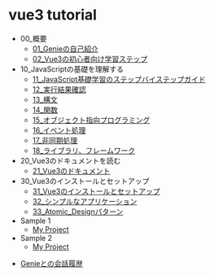 # vue3 tutorial

- 00_概要
  * [01_Genieの自己紹介](00_概要/01_Genieの自己紹介.md)
  * [02_Vue3の初心者向け学習ステップ](00_概要/02_Vue3の初心者向け学習ステップ.md)
- 10_JavaScriptの基礎を理解する
  * [11_JavaScript基礎学習のステップバイステップガイド](10_JavaScriptの基礎を理解する/11_JavaScript基礎学習のステップバイステップガイド.md)
  * [12_実行結果確認](10_JavaScriptの基礎を理解する/12_実行結果確認.md)
  * [13_構文](10_JavaScriptの基礎を理解する/13_構文.md)
  * [14_関数](10_JavaScriptの基礎を理解する/14_関数.md)
  * [15_オブジェクト指向プログラミング](10_JavaScriptの基礎を理解する/15_オブジェクト指向プログラミング.md)
  * [16_イベント処理](10_JavaScriptの基礎を理解する/16_イベント処理.md)
  * [17_非同期処理](10_JavaScriptの基礎を理解する/17_非同期処理.md)
  * [18_ライブラリ、フレームワーク](10_JavaScriptの基礎を理解する/18_ライブラリ、フレームワーク.md)
- 20_Vue3のドキュメントを読む
  * [21_Vue3のドキュメント](20_Vue3のドキュメントを読む/21_Vue3のドキュメント.md)
- 30_Vue3のインストールとセットアップ
  * [31_Vue3のインストールとセットアップ](30_Vue3のインストールとセットアップ/31_Vue3のインストールとセットアップ.md)
  * [32_シンプルなアプリケーション](30_Vue3のインストールとセットアップ/32_シンプルなアプリケーション.md)
  * [33_Atomic_Designパターン](30_Vue3のインストールとセットアップ/33_Atomic_Designパターン.md)
- Sample 1
  - [My Project](sample1/my-project/README.md)
- Sample 2
  - [My Project](sample2/my-project/README.md)
* [Genieとの会話履歴](Genieとの会話履歴.md)
